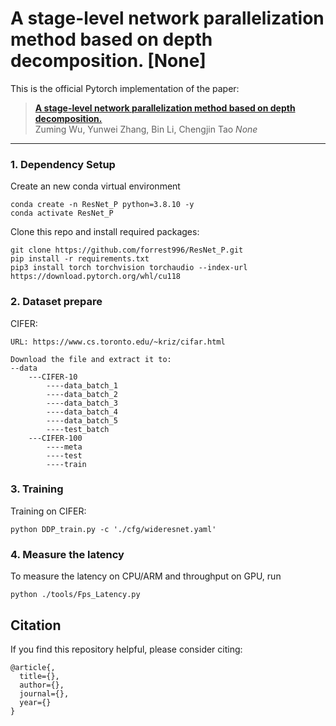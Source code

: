 # A stage-level network parallelization method based on depth decomposition. [None]

This is the official Pytorch implementation of the paper: <br/>
> [**A stage-level network parallelization method based on depth decomposition.**](https:)      
> Zuming Wu, Yunwei Zhang, Bin Li, Chengjin Tao
> *None*
> 

---
### 1. Dependency Setup
Create an new conda virtual environment
```
conda create -n ResNet_P python=3.8.10 -y
conda activate ResNet_P
```
Clone this repo and install required packages:
```
git clone https://github.com/forrest996/ResNet_P.git
pip install -r requirements.txt
pip3 install torch torchvision torchaudio --index-url https://download.pytorch.org/whl/cu118
```
### 2. Dataset prepare
CIFER:
```
URL: https://www.cs.toronto.edu/~kriz/cifar.html

Download the file and extract it to:
--data
    ---CIFER-10
        ----data_batch_1
        ----data_batch_2
        ----data_batch_3
        ----data_batch_4
        ----data_batch_5
        ----test_batch
    ---CIFER-100
        ----meta
        ----test
        ----train
```


### 3. Training
Training on CIFER:
```
python DDP_train.py -c './cfg/wideresnet.yaml'
```

### 4. Measure the latency
To measure the latency on CPU/ARM and throughput on GPU, run
```
python ./tools/Fps_Latency.py 
```

## Citation
If you find this repository helpful, please consider citing:
```
@article{,
  title={},
  author={},
  journal={},
  year={}
}
```
